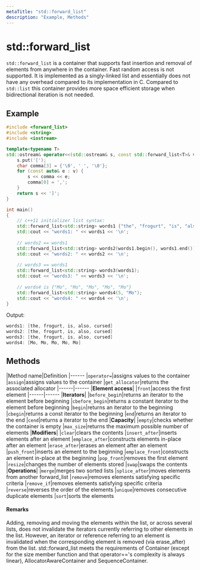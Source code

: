 ```yaml
---
metaTitle: "std::forward_list"
description: "Example, Methods"
---
```


# std::forward_list


`std::forward_list` is a container that supports fast insertion and removal of elements from anywhere in the container. Fast random access is not supported. It is implemented as a singly-linked list and essentially does not have any overhead compared to its implementation in C. Compared to `std::list` this container provides more space efficient storage when bidirectional iteration is not needed.



## Example


```cpp
#include <forward_list>
#include <string>
#include <iostream>

template<typename T>
std::ostream& operator<<(std::ostream& s, const std::forward_list<T>& v) {
    s.put('[');
    char comma[3] = {'\0', ' ', '\0'};
    for (const auto& e : v) {
        s << comma << e;
        comma[0] = ',';
    }
    return s << ']';
}

int main() 
{
    // c++11 initializer list syntax:
    std::forward_list<std::string> words1 {"the", "frogurt", "is", "also", "cursed"};
    std::cout << "words1: " << words1 << '\n';
 
    // words2 == words1
    std::forward_list<std::string> words2(words1.begin(), words1.end());
    std::cout << "words2: " << words2 << '\n';
 
    // words3 == words1
    std::forward_list<std::string> words3(words1);
    std::cout << "words3: " << words3 << '\n';
 
    // words4 is {"Mo", "Mo", "Mo", "Mo", "Mo"}
    std::forward_list<std::string> words4(5, "Mo");
    std::cout << "words4: " << words4 << '\n';
}

```

Output:

```cpp
words1: [the, frogurt, is, also, cursed]
words2: [the, frogurt, is, also, cursed]
words3: [the, frogurt, is, also, cursed]
words4: [Mo, Mo, Mo, Mo, Mo]

```



## Methods


|Method name|Definition
|------
|`operator=`|assigns values to the container
|`assign`|assigns values to the container
|`get_allocator`|returns the associated allocator
|------|------
|**Element access**|
|`front`|access the first element
|------|------
|**Iterators**|
|`before_begi`n|returns an iterator to the element before beginning
|`cbefore_begin`|returns a constant iterator to the element before beginning
|`begin`|returns an iterator to the beginning
|`cbegin`|returns a const iterator to the beginning
|`end`|returns an iterator to the end
|`cend`|returns a iterator to the end
|**Capacity**|
|`empty`|checks whether the container is empty
|`max_size`|returns the maximum possible number of elements
|**Modifiers**|
|`clear`|clears the contents
|`insert_after`|inserts elements after an element
|`emplace_after`|constructs elements in-place after an element
|`erase_after`|erases an element after an element
|`push_front`|inserts an element to the beginning
|`emplace_front`|constructs an element in-place at the beginning
|`pop_front`|removes the first element
|`resize`|changes the number of elements stored
|`swap`|swaps the contents
|**Operations**|
|`merge`|merges two sorted lists
|`splice_after`|moves elements from another forward_list
|`remove`|removes elements satisfying specific criteria
|`remove_if`|removes elements satisfying specific criteria
|`reverse`|reverses the order of the elements
|`unique`|removes consecutive duplicate elements
|`sort`|sorts the elements



#### Remarks


Adding, removing and moving the elements within the list, or across several lists, does not invalidate the iterators currently referring to other elements in the list. However, an iterator or reference referring to an element is invalidated when the corresponding element is removed (via erase_after) from the list.
std::forward_list meets the requirements of Container (except for the size member function and that operator=='s complexity is always linear), AllocatorAwareContainer and SequenceContainer.

